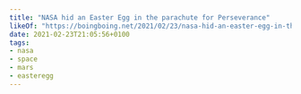 ```yaml
---
title: "NASA hid an Easter Egg in the parachute for Perseverance"
likeOf: "https://boingboing.net/2021/02/23/nasa-hid-an-easter-egg-in-the-parachute-for-perseverance.html"
date: 2021-02-23T21:05:56+0100
tags:
- nasa
- space
- mars
- easteregg
---
```

